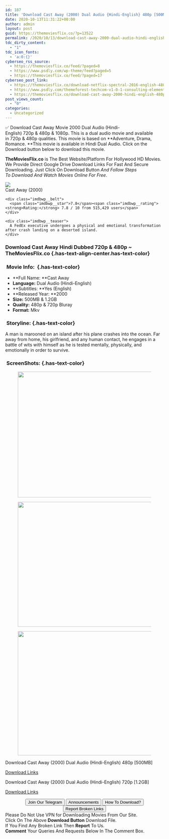 ```yaml
---
id: 187
title: 'Download Cast Away (2000) Dual Audio {Hindi-English} 480p [500MB] || 720p [1.2GB]'
date: 2020-10-13T11:31:22+00:00
author: admin
layout: post
guid: https://themoviesflix.co/?p=13522
permalink: /2020/10/13/download-cast-away-2000-dual-audio-hindi-english-480p-500mb-720p-1-2gb/
tdc_dirty_content:
  - "1"
tdc_icon_fonts:
  - 'a:0:{}'
cyberseo_rss_source:
  - https://themoviesflix.co/feed/?paged=8
  - https://www.psdly.com/wp-theme/feed?paged=5
  - https://themoviesflix.co/feed/?paged=17
cyberseo_post_link:
  - https://themoviesflix.co/download-netflix-spectral-2016-english-480p-720p-1080p/
  - https://www.psdly.com/themeforest-techcom-v1-0-1-consulting-elementor-kit-25933062
  - https://themoviesflix.co/download-cast-away-2000-hindi-english-480p-720p/
post_views_count:
  - "0"
categories:
  - Uncategorized
---
```

✅ Download Cast Away&nbsp;Movie&nbsp;2000 Dual Audio (Hindi-English)&nbsp;720p&nbsp;&&nbsp;480p&nbsp;& 1080p. This is&nbsp;a&nbsp;dual audio&nbsp;movie and available in&nbsp;720p&nbsp;&&nbsp;480p&nbsp;qualities. This movie is based on&nbsp;**Adventure, Drama, Romance.&nbsp;**This movie is available in Hindi Dual Audio. Click on the Download button below to download this movie.

**TheMoviesFlix.co**&nbsp;is The Best Website/Platform For Hollywood HD Movies. We Provide Direct Google Drive Download Links For Fast And Secure Downloading. Just Click On Download Button&nbsp;_And Follow Steps To&nbsp;Download And Watch Movies Online For Free_.

<div class="imdbwp imdbwp--movie dark">
  <div class="imdbwp__thumb">
    <a class="imdbwp__link" target="_blank" title="Cast Away" href="https://www.imdb.com/title/tt0162222/" rel="nofollow noopener noreferrer"><img class="imdbwp__img" src="https://m.media-amazon.com/images/M/MV5BN2Y5ZTU4YjctMDRmMC00MTg4LWE1M2MtMjk4MzVmOTE4YjkzXkEyXkFqcGdeQXVyNTc1NTQxODI@._V1_SX300.jpg" /></a>
  </div>
  
  <div class="imdbwp__content">
    <div class="imdbwp__header">
      <span class="imdbwp__title">Cast Away</span> (2000)
    </div>
    
    <div class="imdbwp__belt">
      <span class="imdbwp__star">7.8</span><span class="imdbwp__rating"><strong>Rating:</strong> 7.8 / 10 from 515,429 users</span>
    </div>
    
    <div class="imdbwp__teaser">
      A FedEx executive undergoes a physical and emotional transformation after crash landing on a deserted island.
    </div>
  </div>
</div>

### Download Cast Away Hindi&nbsp;Dubbed 720p & 480p ~ TheMoviesFlix.co {.has-text-align-center.has-text-color}

### &nbsp;Movie Info:&nbsp; {.has-text-color}

  * **Full Name:&nbsp;**Cast Away
  * **Language:**&nbsp;Dual Audio (Hindi-English)
  * **Subtitles:&nbsp;**Yes (English)
  * **Released Year:&nbsp;**2000
  * **Size:**&nbsp;500MB & 1.2GB
  * **Quality:**&nbsp;480p & 720p Bluray
  * **Format:**&nbsp;Mkv

### &nbsp;Storyline: {.has-text-color}

A man is marooned on an island after his plane crashes into the ocean. Far away from home, his girlfriend, and any human contact, he engages in a battle of wits with himself as he is tested mentally, physically, and emotionally in order to survive.

### &nbsp;ScreenShots: {.has-text-color}

<div class="wp-block-image">
  <figure class="aligncenter is-resized"><img loading="lazy" src="https://imagecurl.com/images/76404784482059936743_thumb.png" alt width="741" height="399" /></figure>
</div>

<div class="wp-block-image">
  <figure class="aligncenter is-resized"><img loading="lazy" src="https://imagecurl.com/images/31289415002957023858_thumb.png" alt width="736" height="396" /></figure>
</div>

<div class="wp-block-image">
  <figure class="aligncenter is-resized"><img loading="lazy" src="https://imagecurl.com/images/91055872884714687639_thumb.png" alt width="732" height="394" /></figure>
</div>

<p class="has-text-align-center has-text-color has-medium-font-size">
  Download Cast Away (2000) Dual Audio (Hindi-English) 480p [500MB]
</p>

<span class="mb-center maxbutton-3-center"><span class="maxbutton-3-container mb-container"><a class="maxbutton-3 maxbutton maxbutton-post-button" target="_blank" rel="nofollow noopener noreferrer" href="https://coinquint.com/a13380/"><span class="mb-text">Download Links</span></a></span></span>

<p class="has-text-align-center has-text-color has-medium-font-size">
  Download Cast Away (2000) Dual Audio (Hindi-English) 720p [1.2GB]
</p>

<span class="mb-center maxbutton-3-center"><span class="maxbutton-3-container mb-container"><a class="maxbutton-3 maxbutton maxbutton-post-button" target="_blank" rel="nofollow noopener noreferrer" href="https://coinquint.com/a13382/"><span class="mb-text">Download Links</span></a></span></span>

<center>
</center>

<center>
  <a href="https://t.me/themoviesflixcom" target="_blank" data-wpel-link="external" rel="nofollow external noopener noreferrer"><button class="button button5">Join Our Telegram</button></a> <a href="https://themoviesflix.co/download-cast-away-2000-hindi-english-480p-720p/#" target="_blank" data-wpel-link="external" rel="nofollow external noopener noreferrer"><button class="button button5">Announcements</button></a> <a href="https://themoviesflix.com/how-to-download/" target="_blank" data-wpel-link="external" rel="nofollow external noopener noreferrer"><button class="button button5">How To Download?</button></a> <a href="https://themoviesflix.co/download-cast-away-2000-hindi-english-480p-720p/#" target="_blank" data-wpel-link="external" rel="nofollow external noopener noreferrer"><button class="button button5">Report Broken Links</button></a>
</center>

<div class="alert alert-danger">
  Please Do Not Use VPN for Downloading Movies From Our Site.
</div>

<div class="alert alert-success">
  Click On The Above <strong>Download Button</strong> Download File.
</div>

<div class="alert alert-warning">
  If You Find Any Broken Link Then <strong>Report</strong> To Us.
</div>

<div class="alert alert-info">
  <strong>Comment</strong> Your Queries And Requests Below In The Comment Box.
</div>